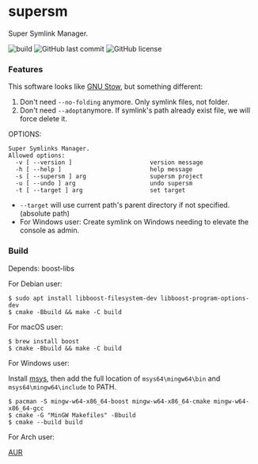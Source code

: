# supersm
Super Symlink Manager. 

![build](https://github.com/peeweep/supersm/workflows/build/badge.svg)
![GitHub last commit](https://img.shields.io/github/last-commit/peeweep/supersm)
![GitHub license](https://img.shields.io/github/license/peeweep/supersm)

### Features

This software looks like [GNU Stow](https://www.gnu.org/software/stow/), but something different:

1. Don't need `--no-folding` anymore.
    Only symlink files, not folder.
2. Don't need `--adopt`anymore.
    If symlink's path already exist file, we will force delete it.

OPTIONS:

```text
Super Symlinks Manager.
Allowed options:
  -v [ --version ]                      version message
  -h [ --help ]                         help message
  -s [ --supersm ] arg                  supersm project
  -u [ --undo ] arg                     undo supersm
  -t [ --target ] arg                   set target
```

* `--target` will use current path's parent directory if not specified.(absolute path)
* For Windows user: Create symlink on Windows needing to elevate the console as admin.

### Build

Depends: boost-libs

For Debian user:
```
$ sudo apt install libboost-filesystem-dev libboost-program-options-dev
$ cmake -Bbuild && make -C build
```

For macOS user:
```
$ brew install boost
$ cmake -Bbuild && make -C build
```

For Windows user:

Install [msys](https://www.msys2.org/), then add the full location of `msys64\mingw64\bin` and `msys64\mingw64\include` to PATH.

```
$ pacman -S mingw-w64-x86_64-boost mingw-w64-x86_64-cmake mingw-w64-x86_64-gcc
$ cmake -G "MinGW Makefiles" -Bbuild
$ cmake --build build
```

For Arch user:

[AUR](https://aur.archlinux.org/packages/supersm)
